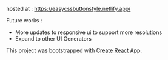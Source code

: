 hosted at : https://easycssbuttonstyle.netlify.app/

Future works : 

- More updates to responsive ui to support more resolutions
- Expand to other UI Generators



This project was bootstrapped with [Create React App](https://github.com/facebook/create-react-app).
